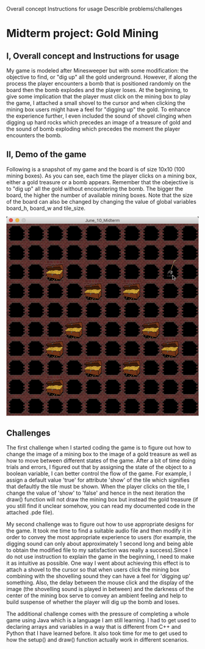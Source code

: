Overall concept
Instructions for usage
Describle problems/challenges

# Midterm project: Gold Mining

## I, Overall concept and Instructions for usage
My game is modeled after Minesweeper but with some modification: the objective to find, or "dig up" all the gold underground.
However, if along the process the player encounters a bomb that is positioned randomly on the board then the bomb explodes and the player loses.
At the beginning, to give some implication that the player must click on the mining box to play the game, I attached a small shovel to the cursor
and when clicking the mining box users might have a feel for "digging up" the gold. To enhance the experience further, I even included
the sound of shovel clinging when digging up hard rocks which precedes an image of a treasure of gold and the sound of bomb exploding which precedes 
the moment the player encounters the bomb.  

## II, Demo of the game
Following is a snapshot of my game and the board is of size 10x10 (100 mining boxes). As you can see, each time the player clicks on a mining box, either a gold treasure or a bomb appears. 
Remember that the obejective is to "dig up" all the gold without encountering the bomb. The bigger the board, the higher the number of available mining boxes.
Note that the size of the board can also be changed by changing the value of global variables board_h, board_w and tile_size.

![](midterm_project.gif)

## Challenges
The first challenge when I started coding the game is to figure out how to change the image of a mining box to the image of a gold treasure 
as well as how to move between different states of the game. After a bit of time doing trials and errors, I figured out that by 
assigning the state of the object to a boolean variable, I can better control the flow of the game. For example, I assign
a default value 'true' for attribute 'show' of the tile which signifies that defaultly the tile must be shown. When the player clicks 
on the tile, I change the value of 'show' to 'false' and hence in the next iteration the draw() function will not draw the mining box 
but instead the gold treasure (if you still find it unclear somehow, you can read my documented code in the attached .pde file).

My second challenge was to figure out how to use appropriate designs for the game. It took me time to find a suitable audio file
and then modify it in order to convey the most appropriate experience to users (for example, the digging sound can only about approximately
1 second long and being able to obtain the modified file to my satisfaction was really a success).Since I do not use instruction to explain the game
in the beginning, I need to make it as intuitive as possible. One way I went about achieving this effect is to attach a shovel 
to the cursor so that when users click the mining box combining with the shovelling sound they can have a feel for 'digging up' something. 
Also, the delay between the mouse click and the display of the image (the shovelling sound is played in between) 
and the darkness of the center of the mining box serve to convey an ambient feeling and help to build suspense of whether the player
will dig up the bomb and loses.

The additional challenge comes with the pressure of completing a whole game using Java which is a language I am still learning.
I had to get used to declaring arrays and variables in a way that is different from C++ and Python that I have learned before.
It also took time for me to get used to how the setup() and draw() function actually work in different scenarios.
